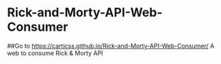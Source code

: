 # Rick-and-Morty-API-Web-Consumer
##Go to https://carticss.github.io/Rick-and-Morty-API-Web-Consumer/
A web to consume Rick &amp; Morty API
